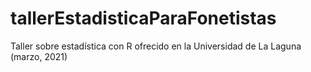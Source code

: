 # tallerEstadisticaParaFonetistas
Taller sobre estadística con R ofrecido en la Universidad de La Laguna (marzo, 2021)

